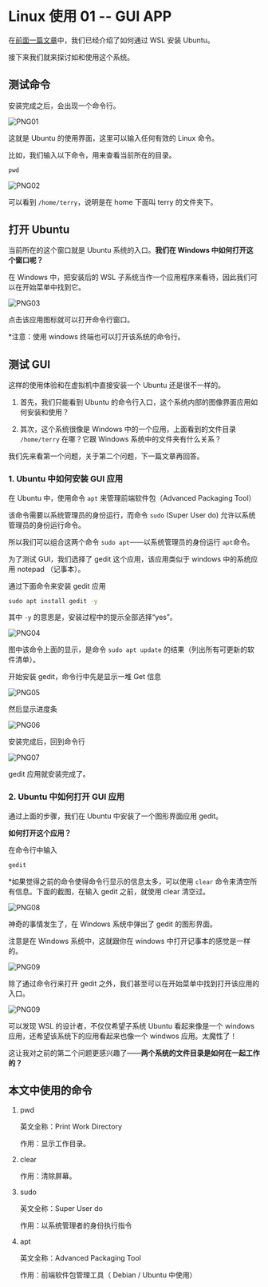 # Linux 使用 01 -- GUI APP



在[前面一篇文章](/准备Linux环境.md)中，我们已经介绍了如何通过 WSL 安装 Ubuntu。

接下来我们就来探讨如和使用这个系统。

## 测试命令

安装完成之后，会出现一个命令行。

![PNG01](/doc/illustrations/linuxuse01/win11wsl-12.png)

这就是 Ubuntu 的使用界面，这里可以输入任何有效的 Linux 命令。

比如，我们输入以下命令，用来查看当前所在的目录。

```cmd
pwd
```

![PNG02](/doc/illustrations/linuxuse01/win11wsl-13.png)

可以看到 `/home/terry`，说明是在 home 下面叫 terry 的文件夹下。

## 打开 Ubuntu

当前所在的这个窗口就是 Ubuntu 系统的入口。**我们在 Windows 中如何打开这个窗口呢？**

在 Windows 中，把安装后的 WSL 子系统当作一个应用程序来看待，因此我们可以在开始菜单中找到它。

![PNG03](/doc/illustrations/linuxuse01/win11wsl-17.png)

点击该应用图标就可以打开命令行窗口。

*注意：使用 windows 终端也可以打开该系统的命令行。

## 测试 GUI

这样的使用体验和在虚拟机中直接安装一个 Ubuntu 还是很不一样的。

1. 首先，我们只能看到 Ubuntu 的命令行入口，这个系统内部的图像界面应用如何安装和使用？

2. 其次，这个系统很像是 Windows 中的一个应用，上面看到的文件目录 `/home/terry` 在哪？它跟 Windows 系统中的文件夹有什么关系？

我们先来看第一个问题，关于第二个问题，下一篇文章再回答。

### 1. Ubuntu 中如何安装 GUI 应用

在 Ubuntu 中，使用命令 `apt` 来管理前端软件包（Advanced Packaging Tool）

该命令需要以系统管理员的身份运行，而命令 `sudo` (Super User do) 允许以系统管理员的身份运行命令。

所以我们可以组合这两个命令 `sudo apt`——以系统管理员的身份运行 `apt`命令。

为了测试 GUI，我们选择了 gedit 这个应用，该应用类似于 windows 中的系统应用 notepad （记事本）。

通过下面命令来安装 gedit 应用

```cmd
sudo apt install gedit -y
```

其中 `-y` 的意思是，安装过程中的提示全部选择“yes”。

![PNG04](/doc/illustrations/linuxuse01/win11wsl-18.png)

图中该命令上面的显示，是命令 `sudo apt update` 的结果（列出所有可更新的软件清单）。

开始安装 gedit，命令行中先是显示一堆 Get 信息

![PNG05](/doc/illustrations/linuxuse01/win11wsl-19.png)

然后显示进度条

![PNG06](/doc/illustrations/linuxuse01/win11wsl-20.png)

安装完成后，回到命令行

![PNG07](/doc/illustrations/linuxuse01/win11wsl-21.png)

gedit 应用就安装完成了。

### 2. Ubuntu 中如何打开 GUI 应用

通过上面的步骤，我们在 Ubuntu 中安装了一个图形界面应用 gedit。

**如何打开这个应用？**

在命令行中输入

```cmd
gedit
```

*如果觉得之前的命令使得命令行显示的信息太多，可以使用 `clear` 命令来清空所有信息。下面的截图，在输入 gedit 之前，就使用 clear 清空过。

![PNG08](/doc/illustrations/linuxuse01/win11wsl-22.png)

神奇的事情发生了，在 Windows 系统中弹出了 gedit 的图形界面。

注意是在 Windows 系统中，这就跟你在 windows 中打开记事本的感觉是一样的。

![PNG09](/doc/illustrations/linuxuse01/win11wsl-23.png)

除了通过命令行来打开 gedit 之外，我们甚至可以在开始菜单中找到打开该应用的入口。

![PNG09](/doc/illustrations/linuxuse01/win11wsl-23.png)

可以发现 WSL 的设计者，不仅仅希望子系统 Ubuntu 看起来像是一个 windows 应用，还希望该系统下的应用看起来也像一个 windwos 应用。太魔性了！

这让我对之前的第二个问题更感兴趣了——**两个系统的文件目录是如何在一起工作的？**

## 本文中使用的命令

1. pwd 
 
    英文全称：Print Work Directory
 
    作用：显示工作目录。

2. clear
 
    作用：清除屏幕。

3. sudo
 
    英文全称：Super User do
 
    作用：以系统管理者的身份执行指令

4. apt
 
    英文全称：Advanced Packaging Tool
 
    作用：前端软件包管理工具（ Debian / Ubuntu 中使用）


